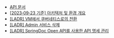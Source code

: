 - [API 문서](https://github.com/Liberty52/Liberty52/wiki/Map-%E2%80%90-API-%EB%AC%B8%EC%84%9C)
- [[2023‐09‐23 기준] 아키텍처 및 환경 개요](https://github.com/Liberty52/Liberty52/wiki/%5B2023%E2%80%9009%E2%80%9023-%EA%B8%B0%EC%A4%80%5D-%EC%95%84%ED%82%A4%ED%85%8D%EC%B2%98-%EB%B0%8F-%ED%99%98%EA%B2%BD-%EA%B0%9C%EC%9A%94)
- [[LADR] VM에서 쿠버네티스로의 전환](https://github.com/Liberty52/Liberty52/wiki/%5BLADR%5D-VM%EC%97%90%EC%84%9C-%EC%BF%A0%EB%B2%84%EB%84%A4%ED%8B%B0%EC%8A%A4%EB%A1%9C%EC%9D%98-%EC%A0%84%ED%99%98)
- [[LADR] Admin 서비스 삭제](https://github.com/Liberty52/Liberty52/wiki/%5BLADR%5D-Admin-%EC%84%9C%EB%B9%84%EC%8A%A4-%EC%82%AD%EC%A0%9C)
- [[LADR] SpringDoc Open API를 사용한 API 명세 관리](https://github.com/Liberty52/Liberty52/wiki/%5BLADR%5D-SpringDoc-Open-API%EB%A5%BC-%EC%82%AC%EC%9A%A9%ED%95%9C-API-%EB%AA%85%EC%84%B8-%EA%B4%80%EB%A6%AC)
